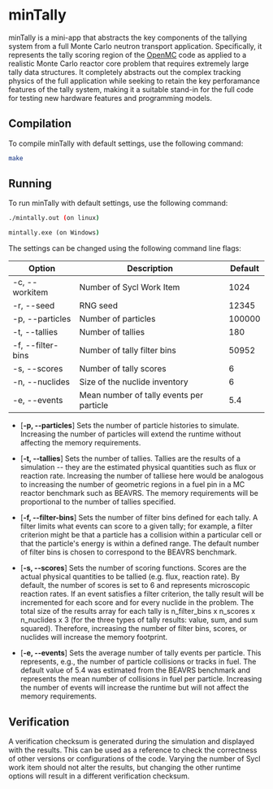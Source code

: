 # minTally

minTally is a mini-app that abstracts the key components of the tallying system from a full Monte Carlo neutron transport application. Specifically, it represents the tally scoring region of the [OpenMC](https://github.com/openmc-dev/openmc) code as applied to a realistic Monte Carlo reactor core problem that requires extremely large tally data structures. It completely abstracts out the complex tracking physics of the full application while seeking to retain the key perforamance features of the tally system, making it a suitable stand-in for the full code for testing new hardware features and programming models.

## Compilation

To compile minTally with default settings, use the following command:

```bash
make
```
## Running

To run minTally with default settings, use the following command:
```bash
./mintally.out (on linux)
```

```cmd
mintally.exe (on Windows)
```

The settings can be changed using the following command line flags:

| Option | Description| Default |
|-------------|------------|---------------|
| -c, --workitem | Number of Sycl Work Item | 1024 |
| -r, --seed | RNG seed | 12345 |
| -p, --particles | Number of particles | 100000 |
| -t, --tallies | Number of tallies | 180 |
| -f, --filter-bins | Number of tally filter bins | 50952 |
| -s, --scores | Number of tally scores | 6 |
| -n, --nuclides | Size of the nuclide inventory | 6 |
| -e, --events | Mean number of tally events per particle | 5.4 |

- [**-p, --particles**]
Sets the number of particle histories to simulate. Increasing the number of particles will extend the runtime without affecting the memory requirements.

- [**-t, --tallies**]
Sets the number of tallies. Tallies are the results of a simulation -- they are the estimated physical quantities such as flux or reaction rate. Increasing the number of talliese here would be analogous to increasing the number of geometric regions in a fuel pin in a MC reactor benchmark such as BEAVRS. The memory requirements will be proportional to the number of tallies specified.

- [**-f, --filter-bins**]
Sets the number of filter bins defined for each tally. A filter limits what events can score to a given tally; for example, a filter criterion might be that a particle has a collision within a particular cell or that the particle's energy is within a defined range. The default number of filter bins is chosen to correspond to the BEAVRS benchmark.

- [**-s, --scores**]
Sets the number of scoring functions. Scores are the actual physical quantities to be tallied (e.g. flux, reaction rate). By default, the number of scores is set to 6 and represents microscopic reaction rates. If an event satisfies a filter criterion, the tally result will be incremented for each score and for every nuclide in the problem. The total size of the results array for each tally is n_filter_bins x n_scores x n_nuclides x 3 (for the three types of tally results: value, sum, and sum squared). Therefore, increasing the number of filter bins, scores, or nuclides will increase the memory footprint.

- [**-e, --events**]
Sets the average number of tally events per particle. This represents, e.g., the number of particle collisions or tracks in fuel. The default value of 5.4 was estimated from the BEAVRS benchmark and represents the mean number of collisions in fuel per particle. Increasing the number of events will increase the runtime but will not affect the memory requirements.

## Verification

A verification checksum is generated during the simulation and displayed with the results. This can be used as a reference to check the correctness of other versions or configurations of the code. Varying the number of Sycl work item should not alter the results, but changing the other runtime options will result in a different verification checksum.
